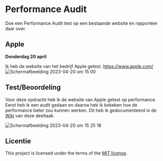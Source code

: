 
# Performance Audit 

Doe een Performance Audit test op een bestaande website en rapporteer daar over.

## Apple

**Donderdag 20 april**

Ik heb de website van het bedrijf Apple getest. 
https://www.apple.com/
![Schermafbeelding 2023-04-20 om 15 00](https://user-images.githubusercontent.com/112861375/233375313-2330c210-a301-4a5b-88fc-bb237f8651b2.png)

## Test/Beoordeling

Voor deze opdracht heb ik de website van Apple getest op performance. Eerst heb ik een audit gedaan en daarna heb ik bekeken hoe de performance beter zou kunnen werken. Dit heb ik gedocumenteerd in de [Wiki](https://github.com/rosahoffer/performance-matters-performance-audit/wiki/Test-Beoordeling) van deze deeltaak.


![Schermafbeelding 2023-04-20 om 15 25 18](https://user-images.githubusercontent.com/112861375/233380778-40cc1ff3-5a2f-460f-b0f0-92fa99aa5c44.png)

## Licentie

This project is licensed under the terms of the [MIT license](./LICENSE).
